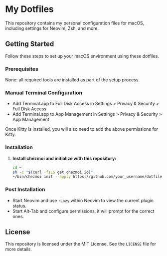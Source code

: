 # My Dotfiles

This repository contains my personal configuration files for macOS, including settings for Neovim, Zsh, and more.

## Getting Started

Follow these steps to set up your macOS environment using these dotfiles.

### Prerequisites

None: all required tools are installed as part of the setup process.

### Manual Terminal Configuration

- Add Terminal.app to Full Disk Access in Settings > Privacy & Security > Full Disk Access
- Add Terminal.app to App Management in Settings > Privacy & Security > App Management

Once Kitty is installed, you will also need to add the above permissions for Kitty.

### Installation

1. **Install chezmoi and initialize with this repository:**

   ```sh
   cd ~
   sh -c "$(curl -fsLS get.chezmoi.io)"
   ~/bin/chezmoi init --apply https://github.com/your_username/dotfiles.git
   ```

### Post Installation

- Start Neovim and use `:Lazy` within Neovim to view the current plugin status.
- Start Alt-Tab and configure permissions, it will prompt for the correct ones.

## License

This repository is licensed under the MIT License. See the `LICENSE` file for more details.
